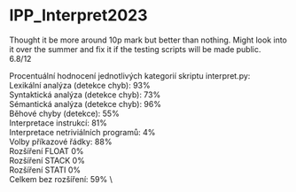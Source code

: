 # IPP_Interpret2023
Thought it be more around 10p  mark but better than nothing.
Might look into it over the summer and fix it if the testing scripts will be made public.  \
6.8/12

Procentuální hodnocení jednotlivých kategorií skriptu interpret.py:  \
Lexikální analýza (detekce chyb): 93%  \
Syntaktická analýza (detekce chyb): 73%  \
Sémantická analýza (detekce chyb): 96%  \
Běhové chyby (detekce): 55%  \
Interpretace instrukcí: 81%  \
Interpretace netriviálních programů: 4%  \
Volby příkazové řádky: 88%  \
Rozšíření FLOAT 0%  \
Rozšíření STACK 0%  \
Rozšíření STATI 0%  \
Celkem bez rozšíření: 59% \
